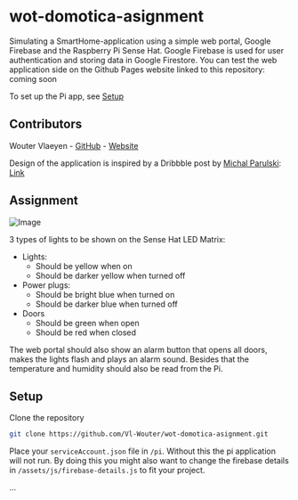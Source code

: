 # wot-domotica-asignment

Simulating a SmartHome-application using a simple web portal, Google Firebase and the Raspberry Pi Sense Hat. Google Firebase is used for user authentication and storing data in Google Firestore. You can test the web application side on the Github Pages website linked to this repository: coming soon

To set up the Pi app, see [Setup](#setup)

## Contributors

Wouter Vlaeyen - [GitHub](https://github.com/Vl-Wouter) - [Website](https://www.wouterv.be)

Design of the application is inspired by a Dribbble post by [Michal Parulski](https://www.dribbble.com/Shuma87): [Link](https://www.dribbble.com/shots/6914699-Smart-Home-App)

## Assignment

![Image](https://i.imgur.com/yWILHFX.png)

3 types of lights to be shown on the Sense Hat LED Matrix:

* Lights:
  * Should be yellow when on
  * Should be darker yellow when turned off
* Power plugs:
  * Should be bright blue when turned on
  * Should be darker blue when turned off
* Doors
  * Should be green when open
  * Should be red when closed

The web portal should also show an alarm button that opens all doors, makes the lights flash and plays an alarm sound. Besides that the temperature and humidity should also be read from the Pi.

## Setup

Clone the repository

```bash
git clone https://github.com/Vl-Wouter/wot-domotica-asignment.git
```

Place your `serviceAccount.json` file in `/pi`. Without this the pi application will not run. By doing this you might also want to change the firebase details in `/assets/js/firebase-details.js` to fit your project.

...

